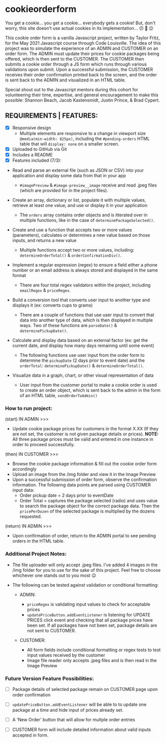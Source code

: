 # cookieorderform
You get a cookie... you get a cookie... everybody gets a cookie! But, don't worry, this site doesn't use actual cookies in its implementation... :upside_down_face: :rofl: :wink:

This cookie order form is a vanilla Javascript project, written by Taylor Fritz, for the May 2021 Javascript course through Code Louisville. The idea of this project was to simulate the experience of an ADMIN and CUSTOMER on an order form. The ADMIN must update their prices for cookie packages being offered, which is then sent to the CUSTOMER. The CUSTOMER then submits a cookie order through a JS form which runs through various validations upon submit. Upon a successful submission, the CUSTOMER receives their order confirmation printed back to the screen, and the order is sent back to the ADMIN and visualized in an HTML table. 

Special shout out to the Javascript mentors during this cohort for volunteering their time, expertise, and general encouragement to make this possible: Shannon Beach, Jacob Kastensmidt, Justin Prince, & Brad Cypert.

REQUIREMENTS | FEATURES:
--
- [x] Responsive design
    - Multiple elements are responsive to a change in viewport size `@media(min-width: 825px)`, including the `#pending-orders` HTML table that will `display: none` on a smaller screen.
- [x] Uploaded to GitHub via Git
- [x] Includes a README 
- [x] Features included (7/3):

- Read and parse an external file (such as JSON or CSV) into your application and display some data from that in your app
    - `#imagePreview` & `#image-preview__image` receive and read .jpeg files (which are provided for in the project files).
    
- Create an array, dictionary or list, populate it with multiple values, retrieve at least one value, and use or display it in your application
    - The `orders` array contains order objects and is itterated over in multiple functions, like in the case of `determinePackageSelected()`.

- Create and use a function that accepts two or more values (parameters), calculates or determines a new value based on those inputs, and returns a new value
    - Multiple functions accept two or more values, including: `determineOrderTotal()` & `orderConfirmationDiv()`.

- Implement a regular expression (regex) to ensure a field either a phone number or an email address is always stored and displayed in the same format
    - There are four total regex validators within the project, including `emailRegex` & `priceRegex`.

- Build a conversion tool that converts user input to another type and displays it (ex: converts cups to grams)
    - There are a couple of functions that use user input to convert that data into another type of data, which is then displayed in multiple ways. Two of these functions are `parseDate()` & `determinePickupDate()`.

- Calculate and display data based on an external factor (ex: get the current date, and display how many days remaining until some event)
    - The following functions use user input from the order form to determine the `pickupDate` (2 days prior to event date) and the `orderTotal`: `determinePickupDate()` & `determineOrderTotal()`.

- Visualize data in a graph, chart, or other visual representation of data
    - User input from the customer portal to make a cookie order is used to create an order object, which is sent back to the admin in the form of an HTML table, `sendOrderToAdmin()`

### How to run project: ###
(start) IN ADMIN >>>
- Update cookie package prices for customers in the format X.XX (If they are not set, the customer is not given package details or prices).
**NOTE:** All three package prices must be valid and entered in one instance in order to proceed successfully. 

(then) IN CUSTOMER >>>
- Browse the cookie package information & fill out the cookie order form accordingly
- Upload an image from the /img folder and view it in the Image Preview
- Upon a successful submission of order form, observe the confirmation information. The following data points are parsed using CUSTOMER input data: 
    - Order pickup date = 2 days prior to eventDate
    - Order Total = captures the package selected (radio) and uses value to search the package object for the correct package data. Then the `pricePerDozen` of the selected package is multiplied by the dozens requested.

(return) IN ADMIN >>>
- Upon confirmation of order, return to the ADMIN portal to see pending orders in the HTML table.


### Additional Project Notes: ###
   - The file uploader will only accept .jpeg files. I've added 4 images in the /img folder for you to use for the sake of this project. Feel free to choose whichever one stands out to you most :wink:
   
   - The following can be tested against validation or conditional formatting:
        - ADMIN: 
            - `priceRegex` is validating input values to check for acceptable prices
            - `updatePriceButton.addEventListener` is listening for UPDATE PRICES click event and checking that all package prices have been set. If all packages have not been set, package details are not sent to CUSTOMER. 

        - CUSTOMER: 
            - All form fields include conditional formatting or regex tests to test input values received by the customer
            - Image file reader only accepts .jpeg files and is then read in the Image Preview


### Future Version Feature Possibilities: ###
- [ ] Package details of selected package remain on CUSTOMER page upon order confirmation
- [ ] `updatePriceButton.addEventListener` will be able to to update one package at a time and hide input of prices already set. 
- [ ] A 'New Order' button that will allow for multple order entries
- [ ] CUSTOMER form will include detailed information about valid inputs accepted in form.



